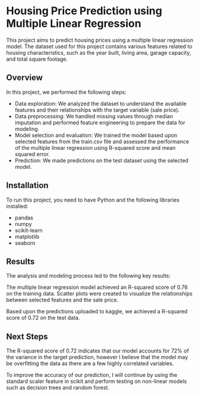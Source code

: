 # Housing Price Prediction using Multiple Linear Regression

This project aims to predict housing prices using a multiple linear regression model. The dataset used for this project contains various features related to housing characteristics, such as the year built, living area, garage capacity, and total square footage.

## Overview

In this project, we performed the following steps:

- Data exploration: We analyzed the dataset to understand the available features and their relationships with the target variable (sale price).
- Data preprocessing: We handled missing values through median imputation and performed feature engineering to prepare the data for modeling.
- Model selection and evaluation: We trained the model based upon selected features from the train.csv file and assessed the performance of the multiple linear regression using R-squared score and mean squared error.
- Prediction: We made predictions on the test dataset using the selected model.

## Installation

To run this project, you need to have Python and the following libraries installed:

- pandas
- numpy
- scikit-learn
- matplotlib
- seaborn

## Results

The analysis and modeling process led to the following key results:

The multiple linear regression model achieved an R-squared score of 0.76 on the training data.
Scatter plots were created to visualize the relationships between selected features and the sale price.

Based upon the predictions uploaded to kaggle, we achieved a R-squared score of 0.72 on the test data.

## Next Steps

The R-squared score of 0.72 indicates that our model accounts for 72% of the variance in the target prediction, however I believe that the model may be overfitting the data as there are a few highly correlated variables. 

To improve the accuracy of our prediction, I will continue by using the standard scaler feature in scikit and perform testing on non-linear models such as decision trees and random forest.
